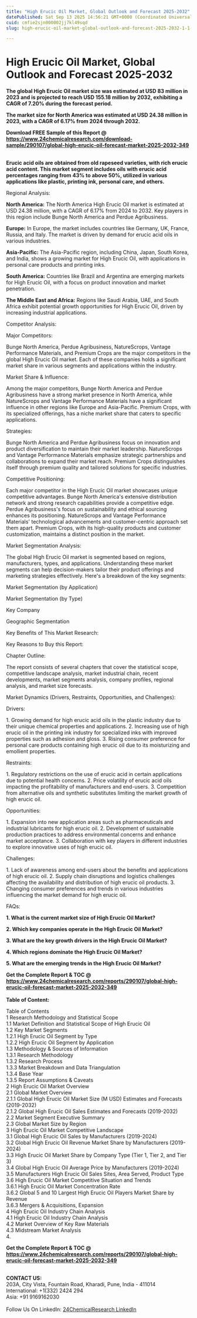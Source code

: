 ```yaml
---
title: "High Erucic Oil Market, Global Outlook and Forecast 2025-2032"
datePublished: Sat Sep 13 2025 14:56:21 GMT+0000 (Coordinated Universal Time)
cuid: cmfie2sjn000002jj7kl49sqd
slug: high-erucic-oil-market-global-outlook-and-forecast-2025-2032-1-1-1-1

---
```


# High Erucic Oil Market, Global Outlook and Forecast 2025-2032

<p><strong>The global High Erucic Oil market size was estimated at USD 83 million in 2023 and is projected to reach USD 155.18 million by 2032, exhibiting a CAGR of 7.20% during the forecast period. </strong></p><p>
</p><p><strong>The market size for North America was estimated at USD 24.38 million in 2023, with a CAGR of 6.17% from 2024 through 2032.</strong></p><div><b>Download FREE Sample of this Report @ 
            <a href="https://www.24chemicalresearch.com/download-sample/290107/global-high-erucic-oil-forecast-market-2025-2032-349">
            https://www.24chemicalresearch.com/download-sample/290107/global-high-erucic-oil-forecast-market-2025-2032-349</a></b></div><br><p>
</p><p><strong>Erucic acid oils are obtained from old rapeseed varieties, with rich erucic acid content. This market segment includes oils with erucic acid percentages ranging from 43% to above 50%, utilized in various applications like plastic, printing ink, personal care, and others.</strong></p><p>
Regional Analysis:</p><p>
</p><p><strong>North America:</strong> The North America High Erucic Oil market is estimated at USD 24.38 million, with a CAGR of 6.17% from 2024 to 2032. Key players in this region include Bunge North America and Perdue Agribusiness.</p><p>
</p><p><strong>Europe:</strong> In Europe, the market includes countries like Germany, UK, France, Russia, and Italy. The market is driven by demand for erucic acid oils in various industries.</p><p>
</p><p><strong>Asia-Pacific:</strong> The Asia-Pacific region, including China, Japan, South Korea, and India, shows a growing market for High Erucic Oil, with applications in personal care products and printing inks.</p><p>
</p><p><strong>South America:</strong> Countries like Brazil and Argentina are emerging markets for High Erucic Oil, with a focus on product innovation and market penetration.</p><p>
</p><p><strong>The Middle East and Africa:</strong> Regions like Saudi Arabia, UAE, and South Africa exhibit potential growth opportunities for High Erucic Oil, driven by increasing industrial applications.</p><p>
Competitor Analysis:</p><p>
Major Competitors:</p><p>
</p><p>Bunge North America, Perdue Agribusiness, NatureScrops, Vantage Performance Materials, and Premium Crops are the major competitors in the global High Erucic Oil market. Each of these companies holds a significant market share in various segments and applications within the industry.</p><p>
Market Share &amp; Influence:</p><p>
</p><p>Among the major competitors, Bunge North America and Perdue Agribusiness have a strong market presence in North America, while NatureScrops and Vantage Performance Materials have a significant influence in other regions like Europe and Asia-Pacific. Premium Crops, with its specialized offerings, has a niche market share that caters to specific applications.</p><p>
Strategies:</p><p>
</p><p>Bunge North America and Perdue Agribusiness focus on innovation and product diversification to maintain their market leadership. NatureScrops and Vantage Performance Materials emphasize strategic partnerships and collaborations to expand their market reach. Premium Crops distinguishes itself through premium quality and tailored solutions for specific industries.</p><p>
Competitive Positioning:</p><p>
</p><p>Each major competitor in the High Erucic Oil market showcases unique competitive advantages. Bunge North America's extensive distribution network and strong research capabilities provide a competitive edge. Perdue Agribusiness's focus on sustainability and ethical sourcing enhances its positioning. NatureScrops and Vantage Performance Materials' technological advancements and customer-centric approach set them apart. Premium Crops, with its high-quality products and customer customization, maintains a distinct position in the market.</p><p>
Market Segmentation Analysis:</p><p>
</p><p>The global High Erucic Oil market is segmented based on regions, manufacturers, types, and applications. Understanding these market segments can help decision-makers tailor their product offerings and marketing strategies effectively. Here's a breakdown of the key segments:</p><p>
Market Segmentation (by Application)</p><p>
</p><p>
Market Segmentation (by Type)</p><p>
</p><p>
Key Company</p><p>
</p><p>
Geographic Segmentation</p><p>
</p><p>
Key Benefits of This Market Research:</p><p>
</p><p>
Key Reasons to Buy this Report:</p><p>
</p><p>
Chapter Outline:</p><p>
</p><p>The report consists of several chapters that cover the statistical scope, competitive landscape analysis, market industrial chain, recent developments, market segments analysis, company profiles, regional analysis, and market size forecasts.</p><p>
Market Dynamics (Drivers, Restraints, Opportunities, and Challenges):</p><p>
Drivers:</p><p>
</p><p>1. Growing demand for high erucic acid oils in the plastic industry due to their unique chemical properties and applications. 2. Increasing use of high erucic oil in the printing ink industry for specialized inks with improved properties such as adhesion and gloss. 3. Rising consumer preference for personal care products containing high erucic oil due to its moisturizing and emollient properties.</p><p>
Restraints:</p><p>
</p><p>1. Regulatory restrictions on the use of erucic acid in certain applications due to potential health concerns. 2. Price volatility of erucic acid oils impacting the profitability of manufacturers and end-users. 3. Competition from alternative oils and synthetic substitutes limiting the market growth of high erucic oil.</p><p>
Opportunities:</p><p>
</p><p>1. Expansion into new application areas such as pharmaceuticals and industrial lubricants for high erucic oil. 2. Development of sustainable production practices to address environmental concerns and enhance market acceptance. 3. Collaboration with key players in different industries to explore innovative uses of high erucic oil.</p><p>
Challenges:</p><p>
</p><p>1. Lack of awareness among end-users about the benefits and applications of high erucic oil. 2. Supply chain disruptions and logistics challenges affecting the availability and distribution of high erucic oil products. 3. Changing consumer preferences and trends in various industries influencing the market demand for high erucic oil.</p><p>
FAQs:</p><p>
</p><p><strong>1. What is the current market size of High Erucic Oil Market?</strong></p><p>
</p><p>
</p><p><strong>2. Which key companies operate in the High Erucic Oil Market?</strong></p><p>
</p><p>
</p><p><strong>3. What are the key growth drivers in the High Erucic Oil Market?</strong></p><p>
</p><p>
</p><p><strong>4. Which regions dominate the High Erucic Oil Market?</strong></p><p>
</p><p>
</p><p><strong>5. What are the emerging trends in the High Erucic Oil Market?</strong></p><p>
</p>

<div><b>Get the Complete Report & TOC @ 
            <a href="https://www.24chemicalresearch.com/reports/290107/global-high-erucic-oil-forecast-market-2025-2032-349">
            https://www.24chemicalresearch.com/reports/290107/global-high-erucic-oil-forecast-market-2025-2032-349</a></b></div><br>
            <b>Table of Content:</b><p>Table of Contents<br />
1 Research Methodology and Statistical Scope<br />
1.1 Market Definition and Statistical Scope of High Erucic Oil<br />
1.2 Key Market Segments<br />
1.2.1 High Erucic Oil Segment by Type<br />
1.2.2 High Erucic Oil Segment by Application<br />
1.3 Methodology & Sources of Information<br />
1.3.1 Research Methodology<br />
1.3.2 Research Process<br />
1.3.3 Market Breakdown and Data Triangulation<br />
1.3.4 Base Year<br />
1.3.5 Report Assumptions & Caveats<br />
2 High Erucic Oil Market Overview<br />
2.1 Global Market Overview<br />
2.1.1 Global High Erucic Oil Market Size (M USD) Estimates and Forecasts (2019-2032)<br />
2.1.2 Global High Erucic Oil Sales Estimates and Forecasts (2019-2032)<br />
2.2 Market Segment Executive Summary<br />
2.3 Global Market Size by Region<br />
3 High Erucic Oil Market Competitive Landscape<br />
3.1 Global High Erucic Oil Sales by Manufacturers (2019-2024)<br />
3.2 Global High Erucic Oil Revenue Market Share by Manufacturers (2019-2024)<br />
3.3 High Erucic Oil Market Share by Company Type (Tier 1, Tier 2, and Tier 3)<br />
3.4 Global High Erucic Oil Average Price by Manufacturers (2019-2024)<br />
3.5 Manufacturers High Erucic Oil Sales Sites, Area Served, Product Type<br />
3.6 High Erucic Oil Market Competitive Situation and Trends<br />
3.6.1 High Erucic Oil Market Concentration Rate<br />
3.6.2 Global 5 and 10 Largest High Erucic Oil Players Market Share by Revenue<br />
3.6.3 Mergers & Acquisitions, Expansion<br />
4 High Erucic Oil Industry Chain Analysis<br />
4.1 High Erucic Oil Industry Chain Analysis<br />
4.2 Market Overview of Key Raw Materials<br />
4.3 Midstream Market Analysis<br />
4.</p>

<div><b>Get the Complete Report & TOC @ 
            <a href="https://www.24chemicalresearch.com/reports/290107/global-high-erucic-oil-forecast-market-2025-2032-349">
            https://www.24chemicalresearch.com/reports/290107/global-high-erucic-oil-forecast-market-2025-2032-349</a></b></div><br>

<b>CONTACT US:</b><br>
            203A, City Vista, Fountain Road, Kharadi, Pune, India - 411014<br>
            International: +1(332) 2424 294<br>
            Asia: +91 9169162030 <br><br>
            Follow Us On LinkedIn: <a href="https://www.linkedin.com/company/24chemicalresearch/">24ChemicalResearch LinkedIn</a>